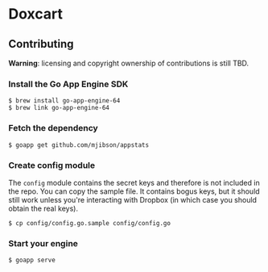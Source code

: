 # Doxcart

## Contributing

**Warning**: licensing and copyright ownership of contributions is still TBD.

### Install the Go App Engine SDK

    $ brew install go-app-engine-64
    $ brew link go-app-engine-64

### Fetch the dependency

    $ goapp get github.com/mjibson/appstats

### Create config module

The `config` module contains the secret keys and therefore is not included in the repo. You can copy the sample file. It contains bogus keys, but it should still work unless you're interacting with Dropbox (in which case you should obtain the real keys).

    $ cp config/config.go.sample config/config.go

### Start your engine

    $ goapp serve
